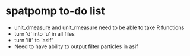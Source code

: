 # spatpomp to-do list

- unit_dmeasure and unit_rmeasure need to be able to take R functions
- turn 'd' into 'u' in all files
- turn 'iif' to 'asif'
- Need to have ability to output filter particles in asif

